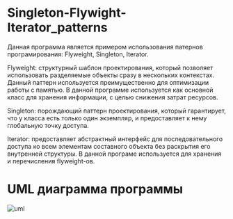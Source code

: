 # Singleton-Flywight-Iterator_patterns
Данная программа является примером использования патернов програмирования: Flyweight, Singleton, Iterator.

Flyweight: структурный шаблон проектирования, который позволяет использовать разделяемые объекты сразу в нескольких контекстах. Данный паттерн используется преимущественно для оптимизации работы с памятью. В данной программе используется как основной класс для хранения информации, с целью снижения затрат ресурсов.

Singleton: порождающий паттерн проектирования, который гарантирует, что у класса есть только один экземпляр, и предоставляет к нему глобальную точку доступа.

Iterator: предоставляет абстрактный интерфейс для последовательного доступа ко всем элементам составного объекта без раскрытия его внутренней структуры. В данной програме используется для хранения и перечисления flyweight-ов.

# UML диаграмма программы

![uml](https://github.com/dinkledong/Factory-Flywight-Iterator_patterns/assets/60039663/c2f27174-f4c3-4420-b7ac-0b6db94fa0e5)

